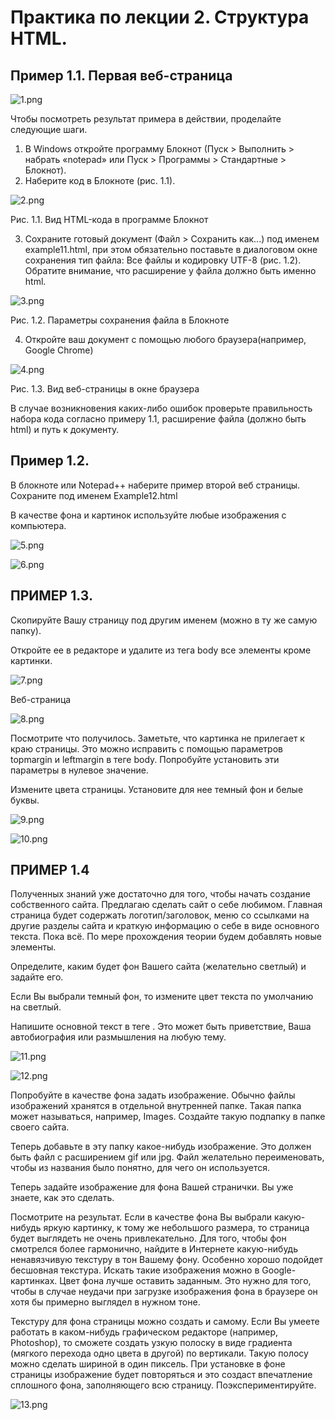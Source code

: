 # Практика по лекции 2. Структура HTML.

## Пример 1.1. Первая веб-страница
![1.png](LR_2/1.png)

Чтобы посмотреть результат примера в действии, проделайте следующие шаги.
1. В Windows откройте программу Блокнот (Пуск > Выполнить > набрать «notepad» или Пуск > Программы > Стандартные > Блокнот).
2. Наберите код в Блокноте (рис. 1.1).

![2.png](LR_2/2.png) 

Рис. 1.1. Вид HTML-кода в программе Блокнот

3. Сохраните готовый документ (Файл > Сохранить как...) под именем example11.html, при этом обязательно поставьте в диалоговом окне сохранения тип файла: Все файлы и кодировку UTF-8 (рис. 1.2). Обратите внимание, что расширение у файла должно быть именно html.

![3.png](LR_2/3.png)

Рис. 1.2. Параметры сохранения файла в Блокноте

4. Откройте ваш документ с помощью любого браузера(например, Google Chrome)

![4.png](LR_2/4.png)

Рис. 1.3. Вид веб-страницы в окне браузера

В случае возникновения каких-либо ошибок проверьте правильность набора кода согласно примеру 1.1, расширение файла (должно быть html) и путь к документу.

## Пример 1.2.

В блокноте или Notepad++ наберите пример второй веб страницы. Сохраните под именем Example12.html

В качестве фона и картинок используйте любые изображения с компьютера.

![5.png](LR_2/5.png)

![6.png](LR_2/6.png)

## ПРИМЕР 1.3.

Скопируйте Вашу страницу под другим именем (можно в ту же самую папку).

Откройте ее в редакторе и удалите из тега body все элементы кроме картинки.

![7.png](LR_2/7.png) 

Веб-страница 

![8.png](LR_2/8.png) 

Посмотрите что получилось. Заметьте, что картинка не прилегает к краю страницы. Это можно исправить с помощью параметров topmargin и leftmargin в теге body. Попробуйте установить эти параметры в нулевое значение.

Измените цвета страницы. Установите для нее темный фон и белые буквы.
 
![9.png](LR_2/9.png)

![10.png](LR_2/10.png)

## ПРИМЕР 1.4
Полученных знаний уже достаточно для того, чтобы начать создание собственного сайта. Предлагаю сделать сайт о себе любимом. Главная страница будет содержать логотип/заголовок, меню со ссылками на другие разделы сайта и краткую информацию о себе в виде основного текста. Пока всё. По мере прохождения теории будем добавлять новые элементы.

Определите, каким будет фон Вашего сайта (желательно светлый) и задайте его.

Если Вы выбрали темный фон, то измените цвет текста по умолчанию на светлый.

Напишите основной текст в теге <body>. Это может быть приветствие, Ваша автобиография или размышления на любую тему.

![11.png](LR_2/11.png) 

![12.png](LR_2/12.png) 

Попробуйте в качестве фона задать изображение. Обычно файлы изображений хранятся в отдельной внутренней папке. Такая папка может называться, например, Images. Создайте такую подпапку в папке своего сайта.

Теперь добавьте в эту папку какое-нибудь изображение. Это должен быть файл с расширением gif или jpg. Файл желательно переименовать, чтобы из названия было понятно, для чего он используется.

Теперь задайте изображение для фона Вашей странички. Вы уже знаете, как это сделать.

Посмотрите на результат. Если в качестве фона Вы выбрали какую-нибудь яркую картинку, к тому же небольшого размера, то страница будет выглядеть не очень привлекательно. Для того, чтобы фон смотрелся более гармонично, найдите в Интернете какую-нибудь ненавязчивую текстуру в тон Вашему фону. Особенно хорошо подойдет бесшовная текстура. Искать такие изображения можно в Google-картинках. Цвет фона лучше оставить заданным. Это нужно для того, чтобы в случае неудачи при загрузке изображения фона в браузере он хотя бы примерно выглядел в нужном тоне.

Текстуру для фона страницы можно создать и самому. Если Вы умеете работать в каком-нибудь графическом редакторе (например, Photoshop), то сможете создать узкую полоску в виде градиента (мягкого перехода одно цвета в другой) по вертикали. Такую полосу можно сделать шириной в один пиксель. При установке в фоне страницы изображение будет повторяться и это создаст впечатление сплошного фона, заполняющего всю страницу. Поэкспериментируйте.
 
![13.png](LR_2/13.png)
